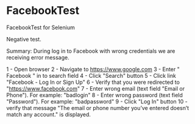 # FacebookTest
FacebookTest for Selenium

Negative test.

Summary: During log in to Facebook with wrong credentials we are receiving error message.

1 - Open browser
2 - Navigate to https://www.google.com
3 - Enter " Facebook " in to search field
4 - Click "Search" button
5 - Click link "Facebook - Log In or Sign Up"
6 - Verify that you were redirected to "https://www.facebook.com" 
7 - Enter wrong email (text field "Email or Phone"). For example: "badlogin"
8 - Enter wrong password (text field "Password"). For example: "badpassword"
9 - Click "Log In" button
10 - verify that message "The email or phone number you’ve entered doesn’t match any account." is displayed.
